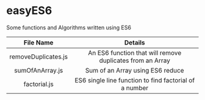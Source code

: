 # easyES6
Some functions and Algorithms written using ES6 

| File Name           | Details                                                    |
| :-------------:     |:----------------------------------------------------------:| 
| removeDuplicates.js | An ES6 function that will remove duplicates from an Array  | 
| sumOfAnArray.js     | Sum of  an Array using ES6 reduce                          |   
| factorial.js        | ES6 single line function to find factorial of a number     |
